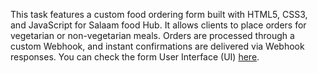 This task features a custom food ordering form built with HTML5, CSS3, and JavaScript for Salaam food Hub. It allows clients to place orders for vegetarian or non-vegetarian meals. Orders are processed through a custom Webhook, and instant confirmations are delivered via Webhook responses. You can check the form User Interface (UI) <a href="https://salaamrasak.github.io/Custom_Food_Ordering/">here</a>.
